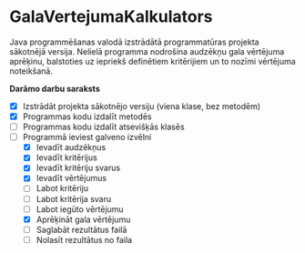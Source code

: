 # GalaVertejumaKalkulators
Java programmēšanas valodā izstrādātā programmatūras projekta sākotnējā versija. Nelielā programma nodrošina audzēkņu gala vērtējuma aprēķinu, balstoties uz iepriekš definētiem kritērijiem un to nozīmi vērtējuma noteikšanā.

**Darāmo darbu saraksts**
- [x] Izstrādāt projekta sākotnējo versiju (viena klase, bez metodēm)
- [x] Programmas kodu izdalīt metodēs
- [ ] Programmas kodu izdalīt atsevišķās klasēs
- [ ] Programmā ieviest galveno izvēlni
	- [x] Ievadīt audzēkņus
	- [x] Ievadīt kritērijus
	- [x] Ievadīt kritēriju svarus
	- [x] Ievadīt vērtējumus
	- [ ] Labot kritēriju
	- [ ] Labot kritērija svaru
	- [ ] Labot iegūto vērtējumu
	- [x] Aprēķināt gala vērtējumu
	- [ ] Saglabāt rezultātus failā
	- [ ] Nolasīt rezultātus no faila
